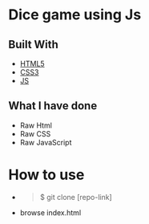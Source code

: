 # Dice game using Js

## Built With

-   [HTML5](https://developer.mozilla.org/en-US/docs/Web/Guide/HTML/HTML5)
-   [CSS3](https://developer.mozilla.org/en-US/docs/Web/CSS/CSS3)
-   [JS](https://developer.mozilla.org/en-US/docs/Web/JavaScript)

## What I have done

-   Raw Html
-   Raw CSS
-   Raw JavaScript

# How to use

-   > $ git clone [repo-link]
-   browse index.html
